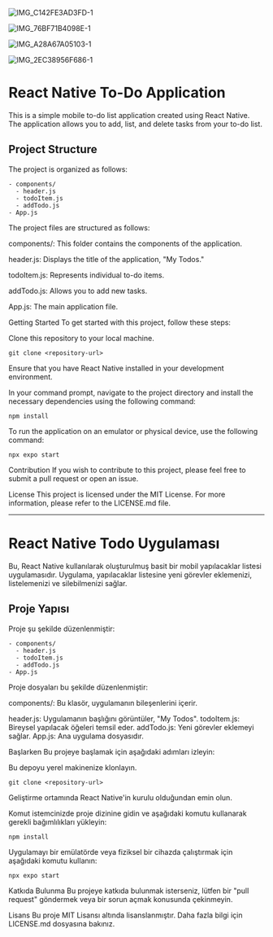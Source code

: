![IMG_C142FE3AD3FD-1](https://github.com/Osman-ordu/todo-app/assets/92692879/88079f91-d734-40dd-8fd0-8b2c2f835472)


![IMG_76BF71B4098E-1](https://github.com/Osman-ordu/todo-app/assets/92692879/d3bd3f4e-686e-4ee3-a5c3-738628a5b103)


![IMG_A28A67A05103-1](https://github.com/Osman-ordu/todo-app/assets/92692879/228dc155-4bbe-4c9e-870c-6225ac511b3c)


![IMG_2EC38956F686-1](https://github.com/Osman-ordu/todo-app/assets/92692879/f997cf7d-ce2d-4fec-8f3a-ab12f7272cc8)


# React Native To-Do Application

This is a simple mobile to-do list application created using React Native. The application allows you to add, list, and delete tasks from your to-do list.

##  Project Structure

The project is organized as follows:

```shell
- components/
  - header.js
  - todoItem.js
  - addTodo.js
- App.js
```
The project files are structured as follows:

components/: This folder contains the components of the application.

header.js: Displays the title of the application, "My Todos."

todoItem.js: Represents individual to-do items.

addTodo.js: Allows you to add new tasks.

App.js: The main application file.

Getting Started
To get started with this project, follow these steps:

Clone this repository to your local machine.

```shell
git clone <repository-url>
```
Ensure that you have React Native installed in your development environment.

In your command prompt, navigate to the project directory and install the necessary dependencies using the following command:

```shell
npm install
```
To run the application on an emulator or physical device, use the following command:

```shell
npx expo start
```
Contribution
If you wish to contribute to this project, please feel free to submit a pull request or open an issue.

License
This project is licensed under the MIT License. For more information, please refer to the LICENSE.md file.

*************************************************************************************************************************************************************

# React Native Todo Uygulaması

Bu, React Native kullanılarak oluşturulmuş basit bir mobil yapılacaklar listesi uygulamasıdır. Uygulama, yapılacaklar listesine yeni görevler eklemenizi, listelemenizi ve silebilmenizi sağlar.

## Proje Yapısı

Proje şu şekilde düzenlenmiştir:

```shell
- components/
  - header.js
  - todoItem.js
  - addTodo.js
- App.js
```
Proje dosyaları bu şekilde düzenlenmiştir:

components/: Bu klasör, uygulamanın bileşenlerini içerir.

header.js: Uygulamanın başlığını görüntüler, "My Todos".
todoItem.js: Bireysel yapılacak öğeleri temsil eder.
addTodo.js: Yeni görevler eklemeyi sağlar.
App.js: Ana uygulama dosyasıdır.

Başlarken
Bu projeye başlamak için aşağıdaki adımları izleyin:

Bu depoyu yerel makinenize klonlayın.

```shell
git clone <repository-url>
```
Geliştirme ortamında React Native'in kurulu olduğundan emin olun.

Komut istemcinizde proje dizinine gidin ve aşağıdaki komutu kullanarak gerekli bağımlılıkları yükleyin:

```shell
npm install
```
Uygulamayı bir emülatörde veya fiziksel bir cihazda çalıştırmak için aşağıdaki komutu kullanın:

```shell
npx expo start
```
Katkıda Bulunma
Bu projeye katkıda bulunmak isterseniz, lütfen bir "pull request" göndermek veya bir sorun açmak konusunda çekinmeyin.

Lisans
Bu proje MIT Lisansı altında lisanslanmıştır. Daha fazla bilgi için LICENSE.md dosyasına bakınız.
